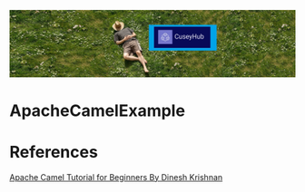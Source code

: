 ![CuseyHub](https://github.com/cusey/ImageForWiki/blob/master/Logos/CuseyHub_Banner_Small.jpg)

# ApacheCamelExample


# References


[Apache Camel Tutorial for Beginners By Dinesh Krishnan](https://www.youtube.com/watch?v=IKMW-Aq_Urg&list=PLK0V_H0fCvPilK2_-WMwahm7HYB0XgJx7&index=2)

